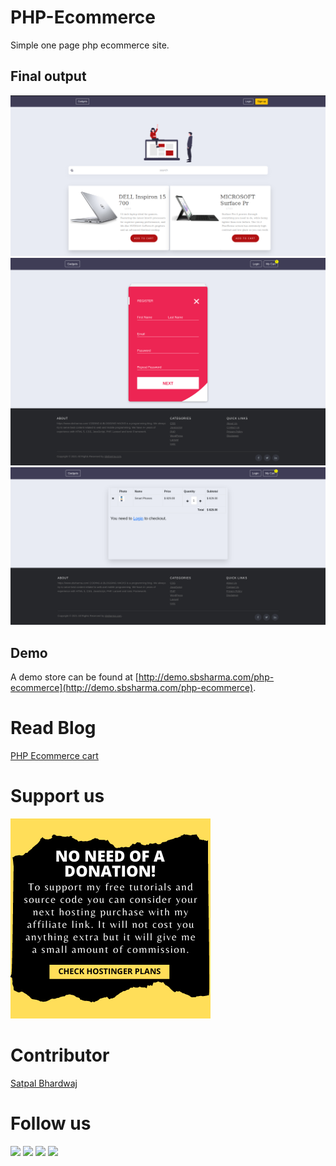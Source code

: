 # PHP-Ecommerce
Simple one page php ecommerce site.

## Final output
<img src="product-listing.png" alt="Product listing" width="600"/> <img src="register-page.png" alt="Register page" width="600"/> <img src="cart-page.png" alt="Cart page" width="600"/>

## Demo 
A demo store can be found at [http://demo.sbsharma.com/php-ecommerce](http://demo.sbsharma.com/php-ecommerce).

# Read Blog
[PHP Ecommerce cart](https://sbsharma.com/php-shopping-cart/)

# Support us
<a href="https://www.hostg.xyz/SH6KQ"><img src="Support us.png" alt="To support my free tutorials and source code you can consider your next hosting purchase with my affiliate link. It will not cost you anything extra but it will give me a small amount of commission"/></a>


# Contributor
[Satpal Bhardwaj](https://sbsharma.com/php/)

# Follow us
<a target="_blank" href="https://www.facebook.com/Sbsharma-2798360506847821"><img src="https://img.shields.io/badge/Facebook-1877F2?style=for-the-badge&logo=facebook&logoColor=white"></a>
<a target="_blank" href="https://twitter.com/Ss101Bhardwaj"><img src="https://img.shields.io/badge/Twitter-1DA1F2?style=for-the-badge&logo=twitter&logoColor=white"></a>
<a target="_blank" href="https://www.linkedin.com/in/satpal-bhardwaj-5a76b4134"><img src="https://img.shields.io/badge/LinkedIn-0077B5?style=for-the-badge&logo=linkedin&logoColor=white"></a>
<a target="_blank" href="https://codepen.io/sb_sharma"><img src="https://img.shields.io/badge/Codepen-000000?style=for-the-badge&logo=codepen&logoColor=white"></a>
